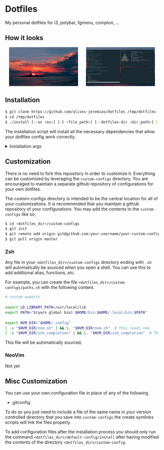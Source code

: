 # Dotfiles

My personal dotfiles for i3, polybar, fgmenu, compton, ...

## How it looks

<img src="./images/screen.png" alt="JarrodCTaylor" title="JarrodCTaylor" align="left" width="45%" style="margin-left: 2.5%; margin-right: 5%" />

<img src="./images/nvim&termite.png" alt="JarrodCTaylor" title="JarrodCTaylor" width="45%" />

## Installation

```sh
$ git clone https://github.com/ulises-jeremias/dotfiles /tmp/dotfiles
$ cd /tmp/dotfiles
$ ./install [--os <os>] [-l <file_path>] [--dotfiles-dir <dir_path>] [--no-deps]
```

The installation script will install all the necessary dependencies that allow your dotfiles config work correctly.

<details><summary>Installation args</summary>

- `<os> = common | arch-linux | debian | ...` where common is supposed to work correctly with any linux distro. `common` is set as default value for this flag.
- `<file_path>` is `/tmp/install_progress_log_$(date +'%m-%d-%y_%H:%M:%S').txt` as default.
- `<dir_path>` is `~/dotfiles` as default.

</details>

## Customization

There is no need to fork this repository in order to customize it. Everything can be customized by leveraging the `custom-configs` directory. You are encouraged to maintain a separate github repository of configurations for your own dotfiles.

The custom-configs directory is intended to be the central location for all of your customizations. It is recommended that you maintain a github repository of your configurations. You may add the contents to the `custom-configs` like so;

```sh
$ cd <dotfiles_dir>/custom-configs
$ git init
$ git remote add origin git@github.com:your-username/your-custom-configs-repo.git
$ git pull origin master
```

### Zsh

Any file in your `<dotfiles_dir>/custom-configs` directory ending with `.sh` will automatically be sourced when you open a shell. You can use this to add additional alias, functions, etc.

For example, you can create the file `<dotfiles_dir>/custom-configs/paths.sh` with the following content.

```sh
# custom exports

export LD_LIBRARY_PATH=/usr/local/lib
export PATH="$(yarn global bin):$HOME/bin:$HOME/.local/bin:$PATH"

export NVM_DIR="$HOME/.config"
[ -s "$NVM_DIR/nvm.sh" ] && \. "$NVM_DIR/nvm.sh"  # This loads nvm
[ -s "$NVM_DIR/zsh_completion" ] && \. "$NVM_DIR/zsh_completion"  # This loads nvm zsh_completion
```

This file will be automatically sourced.

### NeoVim

Not yet

## Misc Customization

You can use your own configuration file in place of any of the following

- gitconfig

To do so you just need to include a file of the same name in your version controlled directory that you save into `custom-configs` the create symlinks scripts will link the files properly.

To add configuration files after the installation process you should only run the command `<dotfiles_dir>/default-config/install` after having modified the contents of the directory `<dotfiles_dir>/custom-config`.
